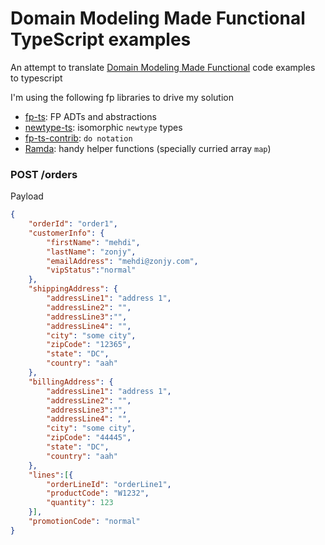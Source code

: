 # Domain Modeling Made Functional TypeScript examples

An attempt to translate [Domain Modeling Made Functional](https://pragprog.com/book/swdddf/domain-modeling-made-functional) code examples to typescript


I'm using the following fp libraries to drive my solution
 - [fp-ts](https://github.com/gcanti/fp-ts):  FP ADTs and abstractions
 - [newtype-ts](https://github.com/gcanti/newtype-ts): isomorphic `newtype` types
 - [fp-ts-contrib](https://github.com/gcanti/fp-ts-contrib):  `do notation`
 - [Ramda](https://ramdajs.com/): handy helper functions (specially curried array `map`)


### POST /orders
Payload
```json
{
	"orderId": "order1",
	"customerInfo": {
		"firstName": "mehdi",
		"lastName": "zonjy",
		"emailAddress": "mehdi@zonjy.com",
		"vipStatus":"normal"
	},
	"shippingAddress": {
		"addressLine1": "address 1",
		"addressLine2": "",
		"addressLine3":"",
		"addressLine4": "",
		"city": "some city",
		"zipCode": "12365",
		"state": "DC",
		"country": "aah"
	},
	"billingAddress": {
		"addressLine1": "address 1",
		"addressLine2": "",
		"addressLine3":"",
		"addressLine4": "",
		"city": "some city",
		"zipCode": "44445",
		"state": "DC",
		"country": "aah"
	},
	"lines":[{
		"orderLineId": "orderLine1",
		"productCode": "W1232",
		"quantity": 123
	}],
	"promotionCode": "normal"
}
```
